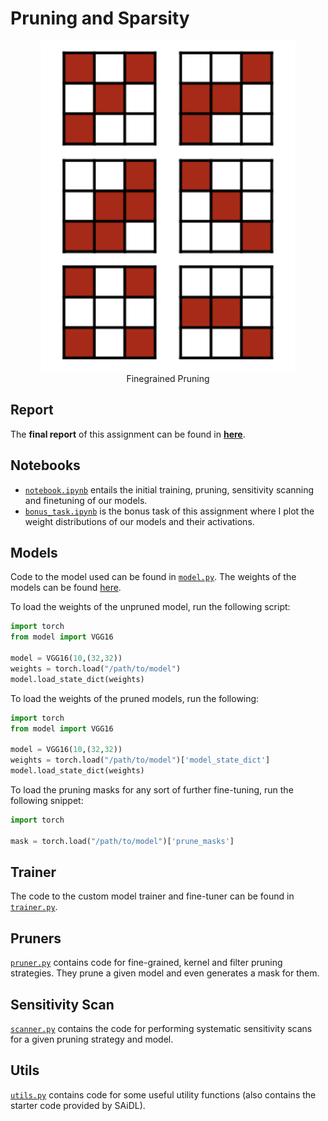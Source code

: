 # Pruning and Sparsity
<figure style="text-align: center;">
  <img src="report/report_images/fine_pruning.png" style="margin: 0 auto; display: block;"/>
  <figcaption>Finegrained Pruning</figcaption>
</figure>

## Report
The **final report** of this assignment can be found in **[here](report/report.pdf)**.

## Notebooks
- [`notebook.ipynb`](notebook.ipynb) entails the initial training, pruning, sensitivity scanning and finetuning of our models.
- [`bonus_task.ipynb`](bonus_task.ipynb) is the bonus task of this assignment where I plot the weight distributions of our models and their activations. 

## Models
Code to the model used can be found in [`model.py`](model.py). The weights of the models can be found [here](https://drive.google.com/drive/folders/1jaYqiK3PmFSqR_bk5WMhudv1FeUAJK0M?usp=sharing). 

To load the weights of the unpruned model, run the following script:
```python 3
import torch
from model import VGG16

model = VGG16(10,(32,32))
weights = torch.load("/path/to/model")
model.load_state_dict(weights)
```
To load the weights of the pruned models, run the following:
```python 3
import torch
from model import VGG16

model = VGG16(10,(32,32))
weights = torch.load("/path/to/model")['model_state_dict']
model.load_state_dict(weights)
```
To load the pruning masks for any sort of further fine-tuning, run the following snippet:
```python 3
import torch

mask = torch.load("/path/to/model")['prune_masks']
```
## Trainer 
The code to the custom model trainer and fine-tuner can be found in [`trainer.py`](trainer.py).

## Pruners
[`pruner.py`](pruner.py) contains code for fine-grained, kernel and filter pruning strategies. They prune a given model and even generates a mask for them.

## Sensitivity Scan
[`scanner.py`](scanner.py) contains the code for performing systematic sensitivity scans for a given pruning strategy and model.

## Utils
[`utils.py`](utils.py) contains code for some useful utility functions (also contains the starter code provided by SAiDL).